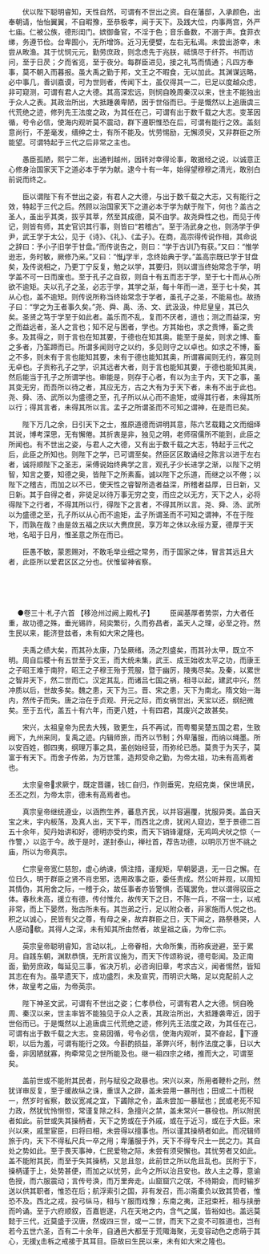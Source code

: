 <!-- { "loadSidebar": true } -->
　　伏以陛下聪明睿知，天性自然，可谓有不世出之资。自在藩邸，入承颜色，出奉朝请，怡怡翼翼，不自暇豫，至恭极孝，闻于天下。及践大位，内事两宫，外严七庙。仁被公族，德形闺门。嫔御备官，不淫于色；音乐备数，不溺于声。食菲衣绨，务遵节俭。台卑囿小，无所增饰。近习无便嬖，左右无私谒。未尝出游幸，未尝从畋渔。其于忧悯元元，勤劳庶政，则念虑先于兆朕，祗慎尽于纤芥。书而访问，至于日昃；夕而省览，至于夜分。每群臣进见，接之礼笃而情通；凡四方奉事，莫不朝入而暮报。虽大禹之勤于邦，文王之不暇食，无以加此。其渊谋远略，必中事几，善训嘉谟，可为世则者，传闻下土，虽仅得其一二，已足以度越众虑，非可窥测，可谓有君人之大德。其高深宏远，则悯自晚周秦汉以来，世主不能独出于众人之表。其政治所出，大抵踵袭卑陋，因于世俗而已。于是慨然以上追唐虞三代荒绝之迹，修列先王法度之政，为其任在己，可谓有出于数千载之大志。变革因循，号令必信，使海内观听莫不震动，群下遵职惟恐在后，可谓有能行之效。盖刻意尚行，不差毫发，缙绅之士，有所不能及。忧劳惕励，无懈须臾，又非群臣之所能望。可谓特起于三代之后非常之主也。

　　愚臣孤陋，熙宁二年，出通判越州，因转对幸得论事，敢据经之说，以诚意正心修身治国家天下之道必本于学为献。逮今十有一年，始得望穆穆之清光，敢别白前说而终之。

　　臣以谓陛下有不世出之姿，有君人之大德，与出于数千载之大志，又有能行之效，特起于三代之后。然顾以治国家天下之道必本于学为献于陛下，何也？盖古之圣人，虽出乎其类，拔乎其萃，然至其成德，莫不由学。故尧舜性之也，而见于传记，则皆有师，其史官识其行事，则皆曰“若稽古”。至于汤武身之也，则汤学于伊尹，武王学于太公，见于《诗》、《礼》、《孟子》。在商，高宗得传说作相，其命说之辞曰：予小子旧学于甘盘。”而传说告之，则曰：“学于古训乃有获。”又曰：“惟学逊志，务时敏，厥修乃来。”又曰：“惟学半，念终始典于学。”盖高宗既已学于甘盘矣，及传说相之，乃更丁宁反复，勉之以学，其要归，则以谓当终始常念于学，明学盖不可一日而废也。至于孔子之自叙，则自十有五而志于学，至于七十而从心所欲不逾矩。夫以孔子之圣，必志于学，其学之渐，每十年而一进，至于七十矣，其从心也，盖不逾矩。则传说所称当终始常念于学者，虽孔子之圣，不能易也。故扬子曰：“学之为王者事久矣。”尧、舜、禹、汤、文、武汲汲，仲尼皇皇，其已久矣。圣贤之笃于学至于如此者。盖乐而不乱，复而不厌者，道也；测之而益深，穷之而益远者，圣人之言也；知不足与困者，学也。方其始也，求之贵博，畜之贵多。及其得之，则于言也在知其要，于德也在知其奥。能至于是矣，则求之博、畜之多者，乃筌蹄而已。所谓多闻则守之以约，多见则守之以卓也。如求之不博，畜之不多，则未有于言也能知其要，未有于德也能知其奥，所谓寡闻则无约，寡见则无卓也。子贡称孔子之学，识其远者大者，则于言也能知其要，于德也能知其奥，然后能当于孔子之所谓学也。审能是，则存于心者，有以为主于内，天下之事，虽其变无穷，而吾所以待之者，其应无方，古之大有为于天下者，未有不出于此也。尧、舜、汤、武所以为盛德之至，孔子所以从心而不逾矩，或得其行者，未得其所以行；得其言者，未得其所以言。孟子之所谓圣而不可知之谓神，在是而已矣。

　　陛下万几之余，日引天下之士，推原道德而讲明其意，陈六艺载籍之文而细绎其说，博考深思，无有懈倦。其折衷是非，独见之明，老师宿儒所不能到，此臣之所闻也。有不世出之姿，与君人之大德，又有出于数千载之大志，特起于三代之后，此臣之所知也。则陛下之学，已可谓至矣。然臣区区敢诵经之陈言以进于左右者，诚将顺陛下之圣志，采傅说始终典学之言，观孔子少长进学之渐，以陛下之明智，知言之要，知德之奥，皆陛下之所素畜。诚以陛下之乐道，而继之以不倦；以陛下之稽古，而加之以不已，使天性之睿智所造者益深，所稽者益厚，日日新，又日新。其于自得之者，非徒足以待万事无穷之变，而应之以无方，天下之人，必将得陛下之行者，不得其所以行，得陛下之言者，不得其所以言。尧、舜、汤、武所以为盛德之至，孔子所以从心而不逾矩，孟子所谓圣而不可知之谓神，不在于陛下，而孰在哉？由是敛五福之庆以大赉庶民，享万年之休以永绥方夏，德厚于天地，名昭于日月，惟圣意之所在而已。

　　臣愚不敏，蒙恩赐对，不敢毛举业细之常务，而于国家之体，冒言其远且大者，此臣所以爱君区区之分也。伏惟留神省察。 
　

　




　

　
●卷三十·札子六首
【移沧州过阙上殿札子】
　　臣闻基厚者势崇，力大者任重，故功德之殊，垂光锡祚，舄奕繁衍，久而弥昌者，盖天人之理，必至之符。然生民以来，能济登兹者，未有如大宋之隆也。

　　夫禹之绩大矣，而其孙太康，乃坠厥绪。汤之烈盛矣，而其孙太甲，既立不明。周自后稷十有五世至于文王，而大统未集，武王、成王始收太平之功，而康王之子昭王难于南狩，昭王之子穆王殆于荒服，暨于幽厉，陵夷尽矣。及秦，以累世之智并天下，然二世而亡。汉定其乱，而诸吕七国之祸，相寻以起，建武中兴，然冲质以后，世故多矣。魏之患，天下为三。晋、宋之患，天下为南北。隋文始一海内，然传子而失。唐之治在于贞观、开元之际，而女祸世出，天宝以还，纲纪微矣。至于五代，盖五十有六年，而更八姓，十有四君，其废兴之故甚矣。

　　宋兴，太祖皇帝为民去大残，致更生，兵不再试，而粤蜀吴楚五国之君，生致阙下，九州来同，复禹之迹。内辑师旅，而齐以节制；外卑藩服，而纳以绳墨。所以安百姓，御四夷，纲理万事之具，虽创始经营，而弥纶已悉。莫贵于为天子，莫富于有天下。而舍子传弟，为万世策，造邦受命之勤，为帝太祖，功未有高焉者也。

　　太宗皇帝求厥宁，既定晋疆，钱ㄈ自归，作则垂宪，克绍克类，保世靖民，丕丕之烈，为帝太宗，德未有高焉者也。

　　真宗皇帝继统遵业，以涵煦生养，蕃息齐民，以并容遍覆，扰服异类。盖自天宝之末，宇内板荡，及真人出，天下平，而西北之虏，犹闲人窥边，至于景德二百五十余年，契丹始讲和好，德明亦受约束，而天下销锋灌燧，无鸡鸣犬吠之惊〈一作警，〉以迄于今。故于是时，遂封泰山，禅社首，荐告功德，以明示万世不祧之庙，所以为帝真宗。

　　仁宗皇帝宽仁慈恕，虚心纳谏，慎注措，谨规矩，早朝晏退，无一日之懈。在位日久，明于群臣之贤不肖忠邪，选用政事之臣，委任责成。然公听并观，以周知其情伪，其用舍之际，一稽于众，故任事者亦皆警惧，否辄罢免，世以谓得驭臣之体。春秋未高，援立有德，传付惟允，故传天下之日，不陈一兵，不宿一士，以戒非常，而上下晏然，殆古所未有。其岂弟之行，足以附众者，非家施而人悦之也。积之以诚心，民皆有父之尊，有母之亲，故弃群臣之日，天下闻之，路祭巷哭，人人感动欷。其得人之深，未有知其所由然者，故皇祖之庙，为帝仁宗。

　　英宗皇帝聪明睿知，言动以礼，上帝眷相，大命所集，而称疾逊避，至于累月。自践东朝，渊默恭慎，无所言议施为，而天下传颂称说，德号彰闻。及正南面，勤劳庶政，每延见三事，省决万机，必咨询旧章，考求古义，闻者惕然，皆知其志在有为。虽早遗天下，成功盛烈，未及宣究，而明识大略，足以克配前人之休，故皇考之庙，为帝英宗。

　　陛下神圣文武，可谓有不世出之姿；仁孝恭俭，可谓有君人之大德。悯自晚周、秦汉以来，世主率皆不能独见于众人之表，其政治所出，大抵踵袭卑近，因于世俗而已。于是慨然以上追唐虞三代荒绝之迹，修列先王法度之政，为其任在己，可谓有出于数千载之大志。变易因循，号令必信，使海内观听，莫不奋起，下遵职，以后为羞，可谓有能行之效。今斟酌损益，革弊兴坏，制作法度之事，日以大备，非因陋就寡，拘牵常见之世所能及也。继一祖四宗之绪，推而大之，可谓至矣。

　　盖前世或不能附其民者，刑与赋役之政暴也。宋兴以来，所用者鞭朴之刑，然犹详审反复，至于缓故纵之诛，重误入之辟，盖未尝用一暴刑也；田或二十而税一，然岁时省察，数议宽减之宜，下蠲除之令，盖未尝加一暴赋也；民或老死不知力政，然犹忧怜恻怛，常谨复除之科，急擅兴之禁，盖未常兴一暴役也。所以附民者如此。前世或失其操柄者，天下之势或在于外戚，或在于近习，或在于大臣。宋兴以来，戚里宦臣，曰将曰相，未尝得以擅事也。所以谨其操柄者如此。而况辑师旅于内，天下不得私尺兵一卒之用；卑藩服于外，天下不得专尺土一民之力。其自处之势如此。至于畏天事神，仁民爱物之际，未尝有须臾懈也。其忧劳者又如此。盖不能附其民，而至于失其操柄，又怠且忽，此前世之所以危且乱也。民附于下，操柄谨于上，处势甚便，而加之以忧劳，此今之所以治且安也。故人主之尊，意谕色授，而六服震动；言传号涣，而万里奔走。山窟窟穴之氓，不待期会，而时输岁送以供其职者，惟恐在后；航浮索引之国，非有发召，而ぷ斋橐负以致其贽者，惟恐不及。西北之戎，投弓纵马，相与ㄚ服而戏豫；东南之夷，正冠束衽，相与挟册而吟诵。至于六府顺叙，百嘉鬯遂，凡在天地之内，含气之属，皆裕如也。盖远莫懿于三代，近莫盛于汉唐，然或四三世，或一二世，而天下之变不可胜道也，岂有若今五世六圣，百有二十余年，自通邑大都至于荒陬海聚，无变容动色之虑萌于其心，无援χ击柝之戒接于其耳目。臣故曰生民以来，未有如大宋之隆也。

